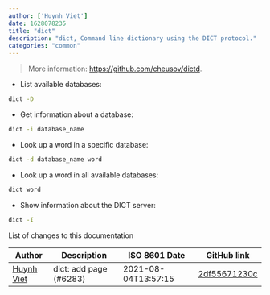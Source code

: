 ```yaml
---
author: ['Huynh Viet']
date: 1628078235
title: "dict"
description: "dict, Command line dictionary using the DICT protocol."
categories: "common"
---
```

> More information: <https://github.com/cheusov/dictd>.

- List available databases:

```bash
dict -D
```

- Get information about a database:

```bash
dict -i database_name
```

- Look up a word in a specific database:

```bash
dict -d database_name word
```

- Look up a word in all available databases:

```bash
dict word
```

- Show information about the DICT server:

```bash
dict -I
```
List of changes to this documentation


Author | Description | ISO 8601 Date | GitHub link
------|-----|-----|-----
[Huynh Viet](mailto:71810726+qvieth@users.noreply.github.com) | dict: add page (#6283) | 2021-08-04T13:57:15 | [2df55671230c](https://github.com/tldr-pages/tldr/commit/2df55671230c183e3cce74e8a038489e03760abb)

